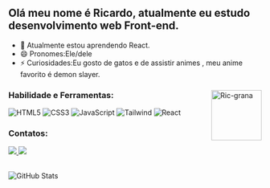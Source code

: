 ## Olá meu nome é Ricardo, atualmente eu estudo desenvolvimento web Front-end.
- 🌱  Atualmente estou aprendendo React.
- 😄  Pronomes:Ele/dele
- ⚡   Curiosidades:Eu gosto de gatos e de assistir animes , meu anime favorito é demon slayer.
<div style="display: inline_block">
  <img align="right" height="100px" width="100px" alt="Ric-grana" src="https://i.picasion.com/pic92/a8385fb65363bf3d5c3f39c529e1acea.gif">

### Habilidade e Ferramentas:
![HTML5](https://img.shields.io/badge/HTML5-E34F26?style=for-the-badge&logo=html5&logoColor=white)
![CSS3](https://img.shields.io/badge/CSS3-1572B6?style=for-the-badge&logo=css3&logoColor=white)
![JavaScript](https://img.shields.io/badge/JavaScript-F7DF1E?style=for-the-badge&logo=javascript&logoColor=black)
![Tailwind](https://img.shields.io/badge/tailwindcss-%2338B2AC.svg?style=for-the-badge&logo=tailwind-css&logoColor=white)
![React](https://img.shields.io/badge/React-20232A?style=for-the-badge&logo=react&logoColor=61DAFB)

</div>

<div>
  
### Contatos:
  <a href = "mailto:rssricardo82@gmail.com">
    <img src="https://img.shields.io/badge/-Gmail-%23333?style=for-the-badge&logo=gmail&logoColor=white" target="_blank">
  </a> 
  <a href="https://www.linkedin.com/in/ricardo-dev13/" target="_blank">
    <img src="https://img.shields.io/badge/-LinkedIn-%230077B5?style=for-the-badge&logo=linkedin&logoColor=white" target="_blank">
  </a> 
</div>
<br>

![GitHub Stats](https://github-readme-stats.vercel.app/api?username=RicSilva9&theme=transparent&bg_color=2D0F4C&border_color=000&show_icons=true&icon_color=30A3DC&title_color=E94D5F&text_color=FFF)

